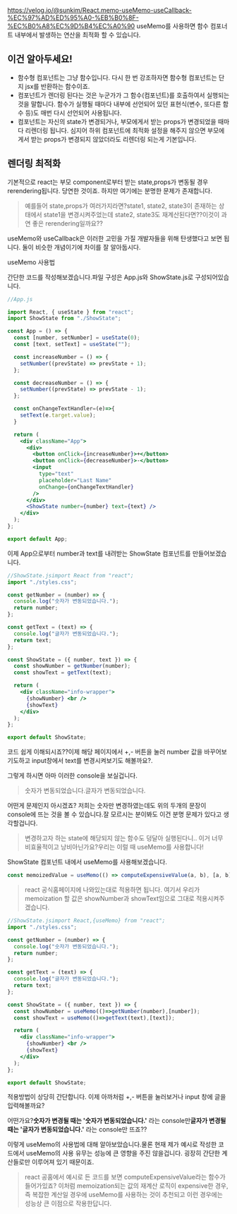https://velog.io/@sunkim/React.memo-useMemo-useCallback-%EC%97%AD%ED%95%A0-%EB%B0%8F-%EC%B0%A8%EC%9D%B4%EC%A0%90
useMemo를 사용하면 함수 컴포너트 내부에서 발생하는 연산을 최적화 할 수 있습니다.

## 이건 알아두세요!

-   함수형 컴포넌트는 그냥 함수입니다. 다시 한 번 강조하자면 함수형 컴포넌트는 단지 jsx를 반환하는 함수이죠.
-   컴포넌트가 렌더링 된다는 것은 누군가가 그 함수(컴포넌트)를 호출하여서 실행되는 것을 말합니다. 함수가 실행될 때마다 내부에 선언되어 있던 표현식(변수, 또다른 함수 등)도 매번 다시 선언되어 사용됩니다.
-   컴포넌트는 자신의 state가 변경되거나, 부모에게서 받는 props가 변경되었을 때마다 리렌더링 됩니다. 심지어 하위 컴포넌트에 최적화 설정을 해주지 않으면 부모에게서 받는 props가 변경되지 않았더라도 리렌더링 되는게 기본입니다.

## 렌더링 최적화

기본적으로 react는 부모 component로부터 받는 state,props가 변동될 경우 rerendering됩니다. 당연한 것이죠. 하지만 여기에는 분명한 문제가 존재합니다.

> 예를들어 state,props가 여러가지라면?state1, state2, state3이 존재하는 상태에서 state1을 변경시켜주었는데 state2, state3도 재계산된다면??이것이 과연 좋은 rerendering일까요??

useMemo와 useCallback은 이러한 고민을 가질 개발자들을 위해 탄생했다고 보면 됩니다. 둘이 비슷한 개념이기에 차이를 잘 알아둡시다.

useMemo 사용법

간단한 코드를 작성해보겠습니다.파일 구성은 App.js와 ShowState.js로 구성되어있습니다.

```jsx
//App.js

import React, { useState } from "react";
import ShowState from "./ShowState";

const App = () => {
  const [number, setNumber] = useState(0);
  const [text, setText] = useState("");

  const increaseNumber = () => {
    setNumber((prevState) => prevState + 1);
  };

  const decreaseNumber = () => {
    setNumber((prevState) => prevState - 1);
  };

  const onChangeTextHandler=(e)=>{
    setText(e.target.value);
  }

  return (
    <div className="App">
      <div>
        <button onClick={increaseNumber}>+</button>
        <button onClick={decreaseNumber}>-</button>
        <input
          type="text"
          placeholder="Last Name"
          onChange={onChangeTextHandler}
        />
      </div>
      <ShowState number={number} text={text} />
    </div>
  );
};

export default App;

```

이제 App으로부터 number과 text를 내려받는 ShowState 컴포넌트를 만들어보겠습니다.

```jsx
//ShowState.jsimport React from "react";
import "./styles.css";

const getNumber = (number) => {
  console.log("숫자가 변동되었습니다.");
  return number;
};

const getText = (text) => {
  console.log("글자가 변동되었습니다.");
  return text;
};

const ShowState = ({ number, text }) => {
  const showNumber = getNumber(number);
  const showText = getText(text);

  return (
    <div className="info-wrapper">
      {showNumber} <br />
      {showText}
    </div>
  );
};

export default ShowState;

```

코드 쉽게 이해되시죠??이제 해당 페이지에서 +,- 버튼을 눌러 number 값을 바꾸어보기도하고 input창에서 text를 변경시켜보기도 해볼까요?.

그렇게 하시면 아마 이러한 console을 보실겁니다.

> 숫자가 변동되었습니다.글자가 변동되었습니다.

어떤게 문제인지 아시겠죠? 저희는 숫자만 변경하였는데도 위의 두개의 문장이 console에 뜨는 것을 볼 수 있습니다.잘 모르시는 분이봐도 이건 분명 문제가 있다고 생각할겁니다.

> 변경하고자 하는 state에 해당되지 않는 함수도 덩달아 실행된다니.. 이거 너무 비효율적이고 낭비아닌가요?우리는 이럴 때 useMemo를 사용합니다!

ShowState 컴포넌트 내에서 useMemo를 사용해보겠습니다.

```jsx
const memoizedValue = useMemo(() => computeExpensiveValue(a, b), [a, b]);
```

> react 공식홈페이지에 나와있는대로 적용하면 됩니다. 여기서 우리가 memoization 할 값은 showNumber과 showText임으로 그대로 적용시켜주겠습니다.

```jsx
//ShowState.jsimport React,{useMemo} from "react";
import "./styles.css";

const getNumber = (number) => {
  console.log("숫자가 변동되었습니다.");
  return number;
};

const getText = (text) => {
  console.log("글자가 변동되었습니다.");
  return text;
};

const ShowState = ({ number, text }) => {
  const showNumber = useMemo(()=>getNumber(number),[number]);
  const showText = useMemo(()=>getText(text),[text]);

  return (
    <div className="info-wrapper">
      {showNumber} <br />
      {showText}
    </div>
  );
};

export default ShowState;

```

적용방법이 상당히 간단합니다. 이제 아까처럼 +,- 버튼을 눌러보거나 input 창에 글을 입력해볼까요?

어떤가요?**숫자가 변경될 때는 '숫자가 변동되었습니다.'** 라는 console만**글자가 변경될 때는 '글자가 변동되었습니다.'** 라는 console만 뜨죠??

이렇게 useMemo의 사용법에 대해 알아보았습니다.물론 현재 제가 예시로 작성한 코드에서 useMemo의 사용 유무는 성능에 큰 영향을 주진 않을겁니다. 굉장히 간단한 계산들로만 이루어져 있기 때문이죠.

> react 공홈에서 예시로 든 코드를 보면 computeExpensiveValue라는 함수가 들어가있죠? 이처럼 memoization되는 값의 재계산 로직이 expensive한 경우, 즉 복잡한 계산일 경우에 useMemo를 사용하는 것이 추천되고 이런 경우에는 성능상 큰 이점으로 작용한답니다.


